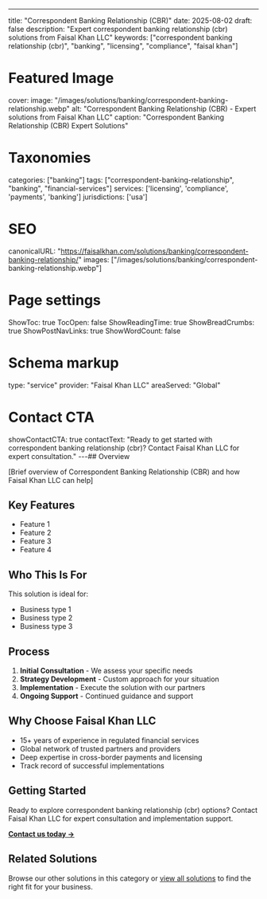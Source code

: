 ---
title: "Correspondent Banking Relationship (CBR)"
date: 2025-08-02
draft: false
description: "Expert correspondent banking relationship (cbr) solutions from Faisal Khan LLC"
keywords: ["correspondent banking relationship (cbr)", "banking", "licensing", "compliance", "faisal khan"]

# Featured Image
cover:
    image: "/images/solutions/banking/correspondent-banking-relationship.webp"
    alt: "Correspondent Banking Relationship (CBR) - Expert solutions from Faisal Khan LLC"
    caption: "Correspondent Banking Relationship (CBR) Expert Solutions"

# Taxonomies
categories: ["banking"]
tags: ["correspondent-banking-relationship", "banking", "financial-services"]
services: ['licensing', 'compliance', 'payments', 'banking']
jurisdictions: ['usa']

# SEO
canonicalURL: "https://faisalkhan.com/solutions/banking/correspondent-banking-relationship/"
images: ["/images/solutions/banking/correspondent-banking-relationship.webp"]

# Page settings
ShowToc: true
TocOpen: false
ShowReadingTime: true
ShowBreadCrumbs: true
ShowPostNavLinks: true
ShowWordCount: false

# Schema markup
type: "service"
provider: "Faisal Khan LLC"
areaServed: "Global"

# Contact CTA
showContactCTA: true
contactText: "Ready to get started with correspondent banking relationship (cbr)? Contact Faisal Khan LLC for expert consultation."
---## Overview

[Brief overview of Correspondent Banking Relationship (CBR) and how Faisal Khan LLC can help]

## Key Features

- Feature 1
- Feature 2  
- Feature 3
- Feature 4

## Who This Is For

This solution is ideal for:

- Business type 1
- Business type 2
- Business type 3

## Process

1. **Initial Consultation** - We assess your specific needs
2. **Strategy Development** - Custom approach for your situation  
3. **Implementation** - Execute the solution with our partners
4. **Ongoing Support** - Continued guidance and support

## Why Choose Faisal Khan LLC

- 15+ years of experience in regulated financial services
- Global network of trusted partners and providers
- Deep expertise in cross-border payments and licensing
- Track record of successful implementations

## Getting Started

Ready to explore correspondent banking relationship (cbr) options? Contact Faisal Khan LLC for expert consultation and implementation support.

**[Contact us today →](mailto:contact@faisalkhan.com)**

## Related Solutions

Browse our other solutions in this category or [view all solutions](/solutions/) to find the right fit for your business.
